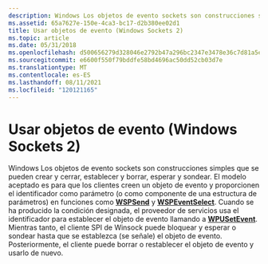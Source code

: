 ```yaml
---
description: Windows Los objetos de evento sockets son construcciones simples que se pueden crear y cerrar, establecer y borrar, esperar y sondear.
ms.assetid: 65a7627e-150e-4ca3-bc17-d2b380ee02d1
title: Usar objetos de evento (Windows Sockets 2)
ms.topic: article
ms.date: 05/31/2018
ms.openlocfilehash: d500656279d328046e2792b47a296bc2347e3478e36c7d81a5e781023887dc51
ms.sourcegitcommit: e6600f550f79bddfe58bd4696ac50dd52cb03d7e
ms.translationtype: MT
ms.contentlocale: es-ES
ms.lasthandoff: 08/11/2021
ms.locfileid: "120121165"
---
```

# <a name="using-event-objects-windows-sockets-2"></a>Usar objetos de evento (Windows Sockets 2)

Windows Los objetos de evento sockets son construcciones simples que se pueden crear y cerrar, establecer y borrar, esperar y sondear. El modelo aceptado es para que los clientes creen un objeto de evento y proporcionen el identificador como parámetro (o como componente de una estructura de parámetros) en funciones como [**WSPSend**](/previous-versions/windows/hardware/network/ff566316(v=vs.85)) y [**WSPEventSelect**](/previous-versions/windows/hardware/network/ff566287(v=vs.85)). Cuando se ha producido la condición designada, el proveedor de servicios usa el identificador para establecer el objeto de evento llamando a [**WPUSetEvent**](/windows/desktop/api/Ws2spi/nf-ws2spi-wpusetevent). Mientras tanto, el cliente SPI de Winsock puede bloquear y esperar o sondear hasta que se establezca (se señale) el objeto de evento. Posteriormente, el cliente puede borrar o restablecer el objeto de evento y usarlo de nuevo.

 

 
